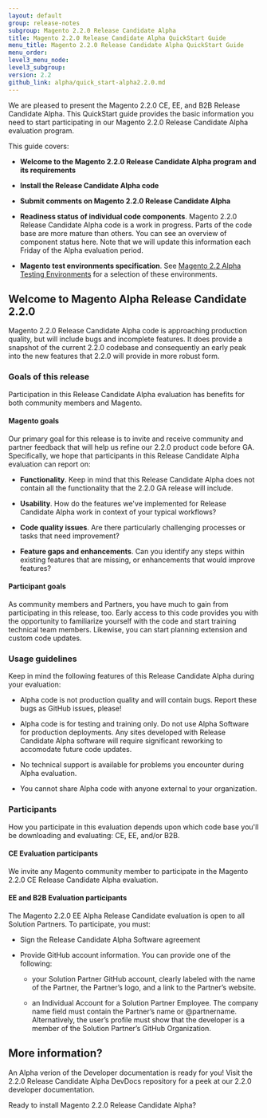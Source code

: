 ```yaml
---
layout: default
group: release-notes
subgroup: Magento 2.2.0 Release Candidate Alpha
title: Magento 2.2.0 Release Candidate Alpha QuickStart Guide
menu_title: Magento 2.2.0 Release Candidate Alpha QuickStart Guide
menu_order: 
level3_menu_node: 
level3_subgroup: 
version: 2.2
github_link: alpha/quick_start-alpha2.2.0.md
---
```


We are pleased to present the Magento 2.2.0 CE, EE, and B2B Release Candidate Alpha. This QuickStart guide provides the basic information you need to start participating in our Magento 2.2.0 Release Candidate Alpha evaluation program. 

This guide covers: 

* **Welcome to the Magento 2.2.0 Release Candidate Alpha program and its requirements**

* **Install the Release Candidate Alpha code**

* **Submit comments on Magento 2.2.0 Release Candidate Alpha**

* **Readiness status of individual code components**. Magento 2.2.0 Release Candidate Alpha code is a work in progress. Parts of the code base are more mature than others. You can see an overview of component status here. Note that we will update this information each Friday of the Alpha evaluation period. 

* **Magento test environments specification**.  See [Magento 2.2 Alpha Testing Environments]({{page.baseurl}}alpha/alpha-testing-environments.html) for a selection of these environments.


## Welcome to Magento Alpha Release Candidate 2.2.0 

Magento 2.2.0 Release Candidate Alpha code is approaching production quality, but will include bugs and incomplete features. It does provide a snapshot of the current 2.2.0 codebase and consequently an early peak into the new features that 2.2.0 will provide in more robust form. 


### Goals of this release

Participation in this Release Candidate Alpha evaluation has benefits for both community members and Magento. 


#### Magento goals

Our primary goal for this release is to invite and receive community and partner feedback that will help us refine our 2.2.0 product code before GA. Specifically, we hope that participants in this Release Candidate Alpha evaluation can report on:

* **Functionality**. Keep in mind that this Release Candidate Alpha does not contain all the functionality that the 2.2.0 GA release will include.   

* **Usability**. How do the features we've implemented for Release Candidate Alpha work in context of your typical workflows?

* **Code quality issues**. Are there particularly challenging processes or tasks that need improvement?

* **Feature gaps and enhancements**. Can you identify any steps within existing features that are missing, or enhancements that would improve features?



#### Participant goals

As community members and Partners, you have much to gain from participating in this release, too. Early access to this code provides you with the opportunity to familiarize yourself with the code and start training technical team members. Likewise, you can start planning  extension and custom code updates. 



### Usage guidelines

Keep in mind the following features of this Release Candidate Alpha during your evaluation: 

* Alpha code is not production quality and will contain bugs. Report these bugs as GitHub issues, please!

* Alpha code is for testing and training only. Do not use Alpha Software for production deployments. Any sites developed with Release Candidate Alpha software will require significant reworking to accomodate future code updates. 

* No technical support is available for problems you encounter during Alpha evaluation.

* You cannot share Alpha code with anyone external to your organization.



### Participants

How you participate in this evaluation depends upon which code base you'll be downloading and evaluating: CE, EE, and/or B2B.



#### CE Evaluation participants

We invite any Magento community member to participate in the Magento 2.2.0 CE Release Candidate Alpha evaluation. 



#### EE and B2B Evaluation participants

The Magento 2.2.0 EE Alpha Release Candidate evaluation is open to all Solution Partners. To participate, you must:

* Sign the Release Candidate Alpha Software agreement 

* Provide GitHub account information. You can  provide one of the following: 

	* your Solution Partner GitHub account, clearly labeled with the name of the Partner, the Partner’s logo, and a link to the Partner’s website.


	* an Individual Account for a Solution Partner Employee. The company name field must contain the Partner’s name or @partnername. Alternatively, the user’s profile must show that the developer is a member of the Solution Partner’s GitHub Organization.


## More information?

An Alpha verion of the Developer documentation is ready for you! Visit the 2.2.0  Release Candidate Alpha DevDocs repository for a peek at our 2.2.0 developer documentation.


Ready to install Magento 2.2.0  Release Candidate Alpha? 




